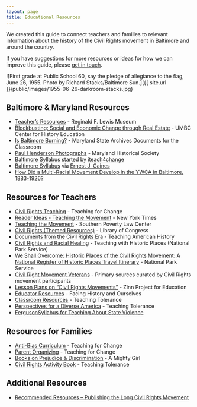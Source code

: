 ```yaml
---
layout: page
title: Educational Resources
---
```


We created this guide to connect teachers and families to relevant information about the history of the Civil Rights movement in Baltimore and around the country.

If you have suggestions for more resources or ideas for how we can improve this guide, please [get in touch](http://baltimoreheritage.org/contact/).

![First grade at Public School 60, say the pledge of allegiance to the flag, June 26, 1955. Photo by Richard Stacks/Baltimore Sun.]({{ site.url }}/public/images/1955-06-26-darkroom-stacks.jpg)

## Baltimore & Maryland Resources

- [Teacher’s Resources](http://www.lewismuseum.org/education/resources) - Reginald F. Lewis Museum
- [Blockbusting: Social and Economic Change through Real Estate](http://www.umbc.edu/che/tahlessons/lessondisplay.php?lesson=79) - UMBC Center for History Education
- [Is Baltimore Burning?](http://msa.maryland.gov/msa/stagser/s1259/121/2395/html/0000.html) - Maryland State Archives Documents for the Classroom
- [Paul Henderson Photographs](https://hendersonphotos.wordpress.com/) - Maryland Historical Society
- [Baltimore Syllabus](https://docs.google.com/document/d/1B_oyOyu_tAwOVq5MY1oJL3orN6ps04O82JxWxnkGpho/preview?sle=true) started by [iteach4change](https://twitter.com/iteach4change/)
- [Baltimore Syllabus](https://docs.google.com/document/d/1VyKR6ljHHv3vz2auwlPT1Du0DdnXyVE0FiuHZ484Sqs/edit) via [Ernest J. Gaines](http://ernestgainescenter.blogspot.com/2015/04/baltimoresyllabus.html)
- [How Did a Multi-Racial Movement Develop in the YWCA in Baltimore, 1883-1926?](http://womhist.alexanderstreet.com/bywca/intro.htm)

## Resources for Teachers

- [Civil Rights Teaching](http://civilrightsteaching.org/) - Teaching for Change
- [Reader Ideas - Teaching the Movement](http://learning.blogs.nytimes.com/2012/01/27/reader-ideas-teaching-the-civil-rights-movement/) - New York Times
- [Teaching the Movement](http://www.tolerance.org/sites/default/files/general/Teaching%20the%20Movement%202014.pdf) - Southern Poverty Law Center
- [Civil Rights (Themed Resources)](http://www.loc.gov/teachers/classroommaterials/themes/civil-rights/) - Library of Congress
- [Documents from the Civil Rights Era](http://teachingamericanhistory.org/library/civil-rights/) - Teaching American History
- [Civil Rights and Racial Healing](http://www.nps.gov/nr/twhp/racialhealing.htm) - Teaching with Historic Places (National Park Service)
- [We Shall Overcome: Historic Places of the Civil Rights Movement: A National Register of Historic Places Travel Itinerary](http://www.nps.gov/nr/travel/civilrights/) - National Park Service
- [Civil Right Movement Veterans](http://www.crmvet.org/) - Primary sources curated by Civil Rights movement participants
- [Lesson Plans on “Civil Rights Movements”](https://zinnedproject.org/teaching-materials/?themes=civil-rights-movements) - Zinn Project for Education
- [Educator Resources](https://www.facinghistory.org/for-educators/educator-resources) - Facing History and Ourselves
- [Classroom Resources](http://www.tolerance.org/classroom-resources) - Teaching Tolerance
- [Perspectives for a Diverse America](http://perspectives.tolerance.org/) - Teaching Tolerance
- [FergusonSyllabus for Teaching About State Violence](http://www.usprisonculture.com/blog/2014/08/31/fergusonsyllabus-talking-and-teaching-about-police-violence/)

## Resources for Families

- [Anti-Bias Curriculum](https://www.teachingforchange.org/teacher-resources/anti-bias-education) - Teaching for Change
- [Parent Organizing](https://www.teachingforchange.org/parent-organizing) - Teaching for Change
- [Books on Prejudice & Discrimination](http://www.amightygirl.com/books/social-issues/prejudice-discrimination) - A Mighty Girl
- [Civil Rights Activity Book](http://www.tolerance.org/civil-rights-activity-book) - Teaching Tolerance

## Additional Resources

- [Recommended Resources – Publishing the Long Civil Rights Movement](https://lcrm.lib.unc.edu/blog/index.php/lcrm-resources/)
